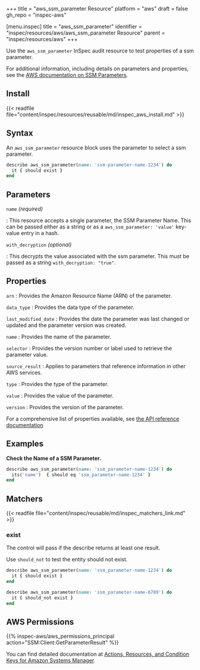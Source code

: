 +++
title = "aws_ssm_parameter Resource"
platform = "aws"
draft = false
gh_repo = "inspec-aws"

[menu.inspec]
title = "aws_ssm_parameter"
identifier = "inspec/resources/aws/aws_ssm_parameter Resource"
parent = "inspec/resources/aws"
+++

Use the `aws_ssm_parameter` InSpec audit resource to test properties of a ssm parameter.

For additional information, including details on parameters and properties, see the [AWS documentation on SSM Parameters](https://docs.aws.amazon.com/systems-manager/latest/userguide/integration-ps-secretsmanager.html).

## Install

{{< readfile file="content/inspec/resources/reusable/md/inspec_aws_install.md" >}}

## Syntax

 An `aws_ssm_parameter` resource block uses the parameter to select a ssm parameter.

```ruby
describe aws_ssm_parameter(name: 'ssm-parameter-name-1234') do
  it { should exist }
end
```


## Parameters

`name` _(required)_

: This resource accepts a single parameter, the SSM Parameter Name.
  This can be passed either as a string or as a `aws_ssm_parameter: 'value'` key-value entry in a hash.

`with_decryption` _(optional)_

: This decrypts the value associated with the ssm parameter. This must be passed as a string `with_decryption: "true"`.

## Properties

`arn`
: Provides the Amazon Resource Name (ARN) of the parameter.

`data_type`
: Provides the data type of the parameter.

`last_modified_date`
: Provides the date the parameter was last changed or updated and the parameter version was created.

`name`
: Provides the name of the parameter.

`selector`
: Provides the version number or label used to retrieve the parameter value.

`source_result`
: Applies to parameters that reference information in other AWS services.

`type`
: Provides the type of the parameter.

`value`
: Provides the value of the parameter.

`version`
: Provides the version of the parameter.

For a comprehensive list of properties available, see [the API reference documentation](https://docs.aws.amazon.com/systems-manager/latest/APIReference/API_Parameter.html)

## Examples

**Check the Name of a SSM Parameter.**

```ruby
describe aws_ssm_parameter(name: 'ssm_parameter-name-1234') do
  its('name')  { should eq 'ssm_parameter-name-1234' }
end
```

## Matchers

{{< readfile file="content/inspec/reusable/md/inspec_matchers_link.md" >}}

### exist

The control will pass if the describe returns at least one result.

Use `should_not` to test the entity should not exist.

```ruby
describe aws_ssm_parameter(name: 'ssm_parameter-name-1234') do
  it { should exist }
end
```

```ruby
describe aws_ssm_parameter(name: 'ssm_parameter-name-6789') do
  it { should_not exist }
end
```

## AWS Permissions

{{% inspec-aws/aws_permissions_principal action="SSM:Client:GetParameterResult" %}}

You can find detailed documentation at [Actions, Resources, and Condition Keys for Amazon Systems Manager](https://docs.aws.amazon.com/IAM/latest/UserGuide/list_awssystemsmanager.html).